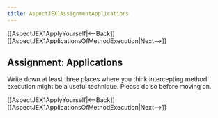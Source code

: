 ```yaml
---
title: AspectJEX1AssignmentApplications
---
```

[[AspectJEX1ApplyYourself|<--Back]] [[AspectJEX1ApplicationsOfMethodExecution|Next-->]]

## Assignment: Applications
Write down at least three places where you think intercepting method execution might be a useful technique. Please do so before moving on.

[[AspectJEX1ApplyYourself|<--Back]] [[AspectJEX1ApplicationsOfMethodExecution|Next-->]]